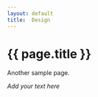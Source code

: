 ```yaml
---
layout: default
title:  Design
---
```


# {{ page.title }}


Another sample page.

_Add your text here_


